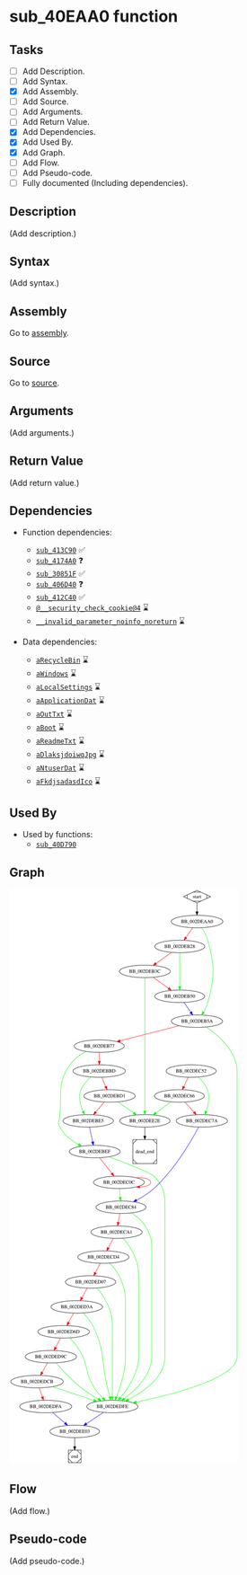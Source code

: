 # sub_40EAA0 function

## Tasks

- [ ] Add Description.
- [ ] Add Syntax.
- [X] Add Assembly.
- [ ] Add Source.
- [ ] Add Arguments.
- [ ] Add Return Value.
- [X] Add Dependencies.
- [X] Add Used By.
- [X] Add Graph.
- [ ] Add Flow.
- [ ] Add Pseudo-code.
- [ ] Fully documented (Including dependencies).

## Description

(Add description.)

## Syntax

(Add syntax.)

## Assembly

Go to [assembly](../asm/sub_40EAA0.asm).

## Source

Go to [source](../cc/sub_40EAA0.cc).

## Arguments

(Add arguments.)

## Return Value

(Add return value.)

## Dependencies

* Function dependencies:
  * [`sub_413C90`](sub_413C90.md) ✅
  * [`sub_4174A0`](sub_4174A0.md) ❓
  * [`sub_30851F`](sub_30851F.md) ✅
  * [`sub_406D40`](sub_406D40.md) ❓
  * [`sub_412C40`](sub_412C40.md) ✅
  * [`@__security_check_cookie@4`](@__security_check_cookie@4.md) ⌛
  * [`__invalid_parameter_noinfo_noreturn`](__invalid_parameter_noinfo_noreturn.md) ⌛ 


* Data dependencies:
  * [`aRecycleBin`](aRecycleBin.md) ⌛
  * [`aWindows`](aWindows.md) ⌛
  * [`aLocalSettings`](aLocalSettings.md) ⌛
  * [`aApplicationDat`](aApplicationDat.md) ⌛
  * [`aOutTxt`](aOutTxt.md) ⌛
  * [`aBoot`](aBoot.md) ⌛
  * [`aReadmeTxt`](aReadmeTxt.md) ⌛
  * [`aDlaksjdoiwqJpg`](aDlaksjdoiwqJpg.md) ⌛
  * [`aNtuserDat`](aNtuserDat.md) ⌛
  * [`aFkdjsadasdIco`](aFkdjsadasdIco.md) ⌛

## Used By

* Used by functions:
  * [`sub_40D790`](sub_40D790.md)

## Graph

![sub_40EAA0 Graph](../svg/sub_40EAA0.svg "sub_40EAA0 Graph")

## Flow

(Add flow.)

## Pseudo-code

(Add pseudo-code.)
